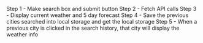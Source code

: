 Step 1 - Make search box and submit button
Step 2 - Fetch API calls
Step 3 - Display current weather and 5 day forecast
Step 4 - Save the previous cities searched into local storage and get the local storage
Step 5 - When a previous city is clicked in the search history, that city will display the weather info